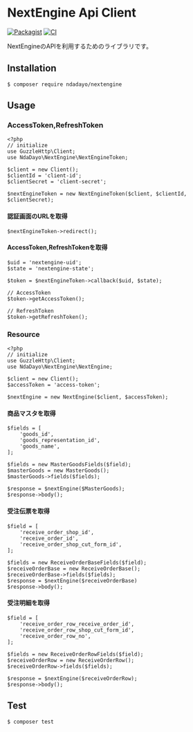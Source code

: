 # NextEngine Api Client

[![Packagist](https://img.shields.io/badge/packagist-v1.0-blue.svg)](https://packagist.org/packages/ndaDayo/nextengine)
[![CI](https://github.com/ndaDayo/nextengine/actions/workflows/ci.yml/badge.svg)](https://github.com/ndaDayo/nextengine/actions/workflows/ci.yml)

NextEngineのAPIを利用するためのライブラリです。

## Installation

```
$ composer require ndadayo/nextengine
```

## Usage

### AccessToken,RefreshToken

```
<?php
// initialize
use GuzzleHttp\Client;
use NdaDayo\NextEngine\NextEngineToken;

$client = new Client();
$clientId = 'client-id';
$clientSecret = 'client-secret';

$nextEngineToken = new NextEngineToken($client, $clientId, $clientSecret);
```

#### 認証画面のURLを取得

```
$nextEngineToken->redirect();
```

#### AccessToken,RefreshTokenを取得

```
$uid = 'nextengine-uid';
$state = 'nextengine-state';

$token = $nextEngineToken->callback($uid, $state);

// AccessToken
$token->getAccessToken();

// RefreshToken
$token->getRefreshToken();
```

### Resource

```
<?php
// initialize
use GuzzleHttp\Client;
use NdaDayo\NextEngine\NextEngine;

$client = new Client();
$accessToken = 'access-token';

$nextEngine = new NextEngine($client, $accessToken);
```

#### 商品マスタを取得

```
$fields = [
    'goods_id',
    'goods_representation_id',
    'goods_name',
];

$fields = new MasterGoodsFields($field);
$masterGoods = new MasterGoods();
$masterGoods->fields($fields);

$response = $nextEngine($MasterGoods);
$response->body();
```

#### 受注伝票を取得

```
$field = [
    'receive_order_shop_id',
    'receive_order_id',
    'receive_order_shop_cut_form_id',
];

$fields = new ReceiveOrderBaseFields($field);
$receiveOrderBase = new ReceiveOrderBase();
$receiveOrderBase->fields($fields);
$response = $nextEngine($receiveOrderBase)
$response->body();
```

#### 受注明細を取得

```
$field = [
    'receive_order_row_receive_order_id',
    'receive_order_row_shop_cut_form_id',
    'receive_order_row_no',
];

$fields = new ReceiveOrderRowFields($field);
$receiveOrderRow = new ReceiveOrderRow();
$receiveOrderRow->fields($fields);

$response = $nextEngine($receiveOrderRow);
$response->body();
```

## Test

```
$ composer test
```
